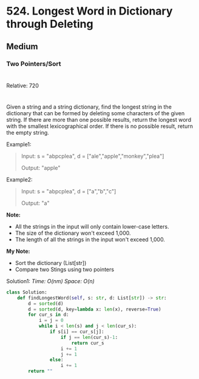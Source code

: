 # 524. Longest Word in Dictionary through Deleting
## Medium
### Two Pointers/Sort
#
Relative: 720
#

Given a string and a string dictionary, find the longest string in the dictionary that can be formed by deleting some characters of the given string. If there are more than one possible results, return the longest word with the smallest lexicographical order. If there is no possible result, return the empty string.

Example1:
> Input: s = "abpcplea", d = ["ale","apple","monkey","plea"]
> 
> Output: "apple"

Example2:
> Input: s = "abpcplea", d = ["a","b","c"]
> 
> Output: "a"

**Note:** 
* All the strings in the input will only contain lower-case letters.
* The size of the dictionary won't exceed 1,000.
* The length of all the strings in the input won't exceed 1,000.

**My Note:**
* Sort the dictionary (List[str])
* Compare two Stings using two pointers

Solution1:
*Time: O(nm)*
*Space: O(n)*
```python
class Solution:
    def findLongestWord(self, s: str, d: List[str]) -> str:
        d = sorted(d)
        d = sorted(d, key=lambda x: len(x), reverse=True)
        for cur_s in d:
            i = j = 0
            while i < len(s) and j < len(cur_s):
                if s[i] == cur_s[j]:
                    if j == len(cur_s)-1:
                        return cur_s
                    i += 1
                    j += 1
                else:
                    i += 1
        return ""
```
